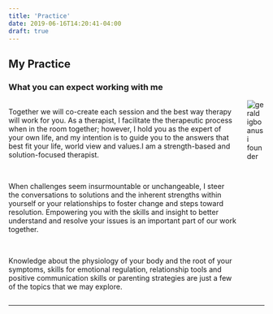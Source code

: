 ```yaml
---
title: 'Practice'
date: 2019-06-16T14:20:41-04:00
draft: true
---
```


<div class="container is-fluid has-text-centered">
  <h2 class="title">My Practice</h2>
  <h3 class="subtitle">What you can expect working with me</h3>
</div>

<div class="container is-fluid">
  <div class="columns features">
    <div class="column is-8">
      <p>
        Together we will co-create each session and the best way therapy will work for you. As a therapist, I facilitate the therapeutic process when in the room together; however, I hold you as the expert of your own life, and my intention is to guide you to the answers that best fit your life, world view and values.I am a strength-based and solution-focused therapist.
      </p>
      <br/>
      <p>
        When challenges seem insurmountable or unchangeable, I steer the conversations to solutions and the inherent strengths within yourself or your relationships to foster change and steps toward resolution. Empowering you with the skills and insight to better understand and resolve your issues is an important part of our work together.
      </p>
      <br/>
      <p>
        Knowledge about the physiology of your body and the root of your symptoms, skills for emotional regulation, relationship tools and positive communication skills or parenting strategies are just a few of the topics that we may explore.
      </p>
    </div>
    <div class="column is-4">
      <img src="/assets/images/gerald-igboanusi.jpg" alt="gerald igboanusi founder" class="profile-img" data-target="modal-image2" />
    </div>
  </div>
</div>

---

<div class="container is-fluid">
  <div class="columns features">
    <div class="column is-6">
    </div>
    <div class="column is-6">
    </div>

  </div>
</div>
